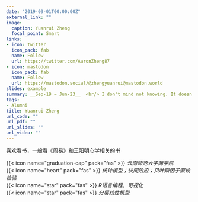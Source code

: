 ```yaml
---
date: "2019-09-01T00:00:00Z"
external_link: ""
image:
  caption: Yuanrui Zheng
  focal_point: Smart
links:
- icon: twitter
  icon_pack: fab
  name: Follow
  url: https://twitter.com/AaronZheng87
- icon: mastodon
  icon_pack: fab
  name: Follow
  url: https://mastodon.social/@zhengyuanrui@mastodon.world
slides: example
summary: __Sep-19 ~ Jun-23__  <br/> I don't mind not knowing. It doesn't scare me. - Richard Feynman
tags:
- Alumni
title: Yuanrui Zheng
url_code: ""
url_pdf: ""
url_slides: ""
url_video: ""
---
```

喜欢看书，一般看《周易》和王阳明心学相关的书

{{< icon name="graduation-cap" pack="fas" >}} _云南师范大学商学院_  
{{< icon name="heart" pack="fas" >}} _统计模型；快同效应；贝叶斯因子假设检验_  
{{< icon name="star" pack="fas" >}} _R语言编程，可视化_  
{{< icon name="star" pack="fas" >}} _分层线性模型_  


